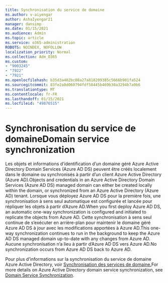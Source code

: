 ```yaml
---
title: Synchronisation du service de domaine
ms.author: v-aiyengar
author: AshaIyengar21
manager: dansimp
ms.date: 01/15/2021
ms.audience: Admin
ms.topic: article
ms.service: o365-administration
ROBOTS: NOINDEX, NOFOLLOW
localization_priority: Normal
ms.collection: Adm_O365
ms.custom:
- "9003245"
- "7922"
- "7921"
ms.openlocfilehash: b35d3a402bc08a27a818209385c5666b901fa524
ms.sourcegitcommit: 83fe2a8d060794fdf58445b469b30a3294b7a9b6
ms.translationtype: MT
ms.contentlocale: fr-FR
ms.lasthandoff: 01/15/2021
ms.locfileid: "49876515"
---
```

# <a name="domain-service-synchronization"></a><span data-ttu-id="66db3-102">Synchronisation du service de domaine</span><span class="sxs-lookup"><span data-stu-id="66db3-102">Domain service synchronization</span></span>

<span data-ttu-id="66db3-103">Les objets et informations d’identification d’un domaine géré Azure Active Directory Domain Services (Azure AD DS) peuvent être créés localement dans le domaine ou synchronisés à partir d’un client Azure Active Directory (Azure AD).</span><span class="sxs-lookup"><span data-stu-id="66db3-103">Objects and credentials in an Azure Active Directory Domain Services (Azure AD DS) managed domain can either be created locally within the domain, or synchronized from an Azure Active Directory (Azure AD) tenant.</span></span> <span data-ttu-id="66db3-104">Lorsque vous déployez Azure AD DS pour la première fois, une synchronisation à sens seul automatique est configurée et lancée pour répliquer les objets à partir d’Azure AD.</span><span class="sxs-lookup"><span data-stu-id="66db3-104">When you first deploy Azure AD DS, an automatic one-way synchronization is configured and initiated to replicate the objects from Azure AD.</span></span> <span data-ttu-id="66db3-105">Cette synchronisation à sens seul continue de s’exécuter en arrière-plan pour maintenir le domaine géré Azure AD DS à jour avec les modifications apportées à Azure AD.</span><span class="sxs-lookup"><span data-stu-id="66db3-105">This one-way synchronization continues to run in the background to keep the Azure AD DS managed domain up-to-date with any changes from Azure AD.</span></span> <span data-ttu-id="66db3-106">Aucune synchronisation n’a lieu à partir d’Azure AD DS vers Azure AD.</span><span class="sxs-lookup"><span data-stu-id="66db3-106">No synchronization occurs from Azure AD DS back to Azure AD.</span></span>

<span data-ttu-id="66db3-107">Pour plus d’informations sur la synchronisation du service de domaine Azure Active Directory, voir [Synchronisation des services de domaine.](https://docs.microsoft.com/azure/active-directory-domain-services/synchronization)</span><span class="sxs-lookup"><span data-stu-id="66db3-107">For more details on Azure Active Directory domain service synchronization, see [Domain Service Synchronization](https://docs.microsoft.com/azure/active-directory-domain-services/synchronization).</span></span> 
